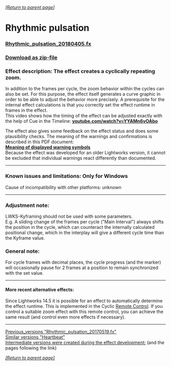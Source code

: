 *[[Return to parent page](../README.md)]*  

# Rhythmic pulsation

### [Rhythmic_pulsation_20180405.fx](Rhythmic_pulsation_20180405.fx)  
### [Download as zip-file](Rhythmic_pulsation_20180405.zip)

### Effect description:  The effect creates a cyclically repeating zoom. 
In addition to the frames per cycle, the zoom behavior within the cycles can also be set. For this purpose, the effect itself generates a curve graphic in order to be able to adjust the behavior more precisely. 
A prerequisite for the internal effect calculations is that you correctly set the effect runtime in frames in the effect.   
This video shows how the timing of the effect can be adjusted exactly with the help of Cue in the Timeline: **[youtube.com/watch?v=YYAMn6vOAbo](https://www.youtube.com/watch?v=YYAMn6vOAbo)**  

The effect also gives some feedback on the effect status and does some plausibility checks. The meaning of the warnings and confirmations is described in this PDF document:  
**[Meaning of displayed warning symbols](Documentation/warning_symbols.pdf)**  
Because the effect was developed for an older Lightworks version, it cannot be excluded that individual warnings react differently than documented.

--------------------------------------------------------------------------

### Known issues and limitations: Only for Windows 
Cause of incompatibility with other platforms: unknown

--------------------------------------------------------------------------

### Adjustment note: 
LWKS-Kyframing should not be used with some parameters.  
E.g. A sliding change of the frames per cycle ("Main Interval") always shifts the position in the cycle, which can counteract the internally calculated positional change, which in the interplay will give a different cycle time than the Kyframe value.

### General note:
For cycle frames with decimal places, the cycle progress (and the marker) will occasionally pause for 2 frames at a position to remain synchronized with the set value.

--------------------------------------------------------------------------

#### More recent alternative effects:
Since Lightworks 14.5 it is possible for an effect to automatically determine the effect runtime. This is implemented in the Cyclic [Remote Control](https://www.lwks.com/index.php?option=com_kunena&func=view&catid=7&id=188603&Itemid=81#ftop). If you control a suitable zoom effect with this remote control, you can achieve the same result (and control even more effects if necessary).

---------------------------------------------------------------------------

[Previous_versions "Rhythmic_pulsation_20170519.fx"](Previous_versions/Rhythmic_pulsation_20170519.fx?raw=true)  
[Similar versions "Heartbeat"](https://www.lwks.com/index.php?option=com_kunena&func=view&catid=7&id=121275&Itemid=81#121626)  
[Intermediate versions were created during the effect development:](https://www.lwks.com/index.php?option=com_kunena&func=view&catid=7&id=9259&limit=15&limitstart=840&Itemid=81#122190) (and the pages following the link)

*[[Return to parent page]](../README.md)*  

